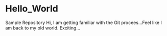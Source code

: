 # Hello_World
Sample Repository
Hi, I am getting familiar with the Git procees...Feel like I am back to my old world. Exciting...
